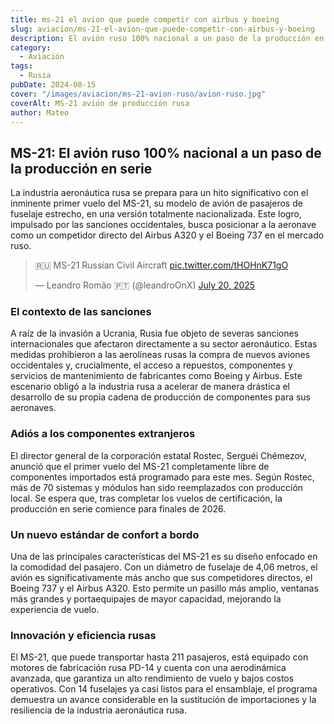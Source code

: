 ```yaml
---
title: ms-21 el avion que puede competir con airbus y boeing
slug: aviacion/ms-21-el-avion-que-puede-competir-con-airbus-y-boeing
description: El avión ruso 100% nacional a un paso de la producción en serie.
category:
  - Aviación
tags:
  - Rusia
pubDate: 2024-08-15
cover: "/images/aviacion/ms-21-avion-ruso/avion-ruso.jpg"
coverAlt: MS-21 avión de producción rusa
author: Mateo
---
```


## MS-21: El avión ruso 100% nacional a un paso de la producción en serie

La industria aeronáutica rusa se prepara para un hito significativo con el inminente primer vuelo del MS-21, su modelo de avión de pasajeros de fuselaje estrecho, en una versión totalmente nacionalizada. Este logro, impulsado por las sanciones occidentales, busca posicionar a la aeronave como un competidor directo del Airbus A320 y el Boeing 737 en el mercado ruso.

<blockquote class="twitter-tweet" data-media-max-width="560"><p lang="en" dir="ltr">🇷🇺 MS-21 Russian Civil Aircraft <a href="https://t.co/tHOHnK71gO">pic.twitter.com/tHOHnK71gO</a></p>&mdash; Leandro Romão 🇵🇹 (@leandroOnX) <a href="https://twitter.com/leandroOnX/status/1946973838471782711?ref_src=twsrc%5Etfw">July 20, 2025</a></blockquote> <script async src="https://platform.twitter.com/widgets.js" charset="utf-8"></script>

### El contexto de las sanciones

A raíz de la invasión a Ucrania, Rusia fue objeto de severas sanciones internacionales que afectaron directamente a su sector aeronáutico. Estas medidas prohibieron a las aerolíneas rusas la compra de nuevos aviones occidentales y, crucialmente, el acceso a repuestos, componentes y servicios de mantenimiento de fabricantes como Boeing y Airbus. Este escenario obligó a la industria rusa a acelerar de manera drástica el desarrollo de su propia cadena de producción de componentes para sus aeronaves.

### Adiós a los componentes extranjeros

El director general de la corporación estatal Rostec, Serguéi Chémezov, anunció que el primer vuelo del MS-21 completamente libre de componentes importados está programado para este mes. Según Rostec, más de 70 sistemas y módulos han sido reemplazados con producción local. Se espera que, tras completar los vuelos de certificación, la producción en serie comience para finales de 2026.

### Un nuevo estándar de confort a bordo

Una de las principales características del MS-21 es su diseño enfocado en la comodidad del pasajero. Con un diámetro de fuselaje de 4,06 metros, el avión es significativamente más ancho que sus competidores directos, el Boeing 737 y el Airbus A320. Esto permite un pasillo más amplio, ventanas más grandes y portaequipajes de mayor capacidad, mejorando la experiencia de vuelo.

### Innovación y eficiencia rusas

El MS-21, que puede transportar hasta 211 pasajeros, está equipado con motores de fabricación rusa PD-14 y cuenta con una aerodinámica avanzada, que garantiza un alto rendimiento de vuelo y bajos costos operativos. Con 14 fuselajes ya casi listos para el ensamblaje, el programa demuestra un avance considerable en la sustitución de importaciones y la resiliencia de la industria aeronáutica rusa.
